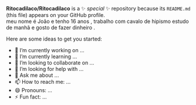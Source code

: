 
**Ritocadilaco/Ritocadilaco** is a ✨ _special_ ✨ repository because its `README.md` (this file) appears on your GitHub profile.  
meu nome é João e tenho 16 anos , trabalho com cavalo de hipismo estudo de manhã e gosto de fazer dinheiro .

Here are some ideas to get you started:

- 🔭 I’m currently working on ...
- 🌱 I’m currently learning ...
- 👯 I’m looking to collaborate on ...
- 🤔 I’m looking for help with ...
- 💬 Ask me about ...
- 📫 How to reach me: ...
- 😄 Pronouns: ...
- ⚡ Fun fact: ...
